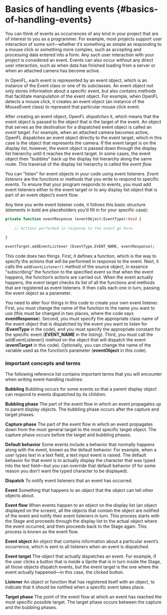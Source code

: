 # Basics of handling events {#basics-of-handling-events}

You can think of events as occurrences of any kind in your project that are of interest to you as a programmer. For example, most projects support user interaction of some sort&mdash;whether it’s something as simple as responding to a mouse click or something more complex, such as accepting and processing data entered into a form. Any such user interaction with your project is considered an event. Events can also occur without any direct user interaction, such as when data has finished loading from a server or when an attached camera has become active.

In OpenFL, each event is represented by an event object, which is an instance of the Event class or one of its subclasses. An event object not only stores information about a specific event, but also contains methods that facilitate manipulation of the event object. For example, when OpenFL detects a mouse click, it creates an event object (an instance of the MouseEvent class) to represent that particular mouse click event.

After creating an event object, OpenFL _dispatches_ it, which means that the event object is passed to the object that is the target of the event. An object that serves as the destination for a dispatched event object is called an _event target_. For example, when an attached camera becomes active, OpenFL dispatches an event object directly to the event target, which in this case is the object that represents the camera. If the event target is on the display list, however, the event object is passed down through the display list hierarchy until it reaches the event target. In some cases, the event object then "bubbles" back up the display list hierarchy along the same route. This traversal of the display list hierarchy is called the _event flow_.

You can "listen" for event objects in your code using event listeners. _Event listeners_ are the functions or methods that you write to respond to specific events. To ensure that your program responds to events, you must add event listeners either to the event target or to any display list object that is part of an event object’s event flow.

Any time you write event listener code, it follows this basic structure (elements in bold are placeholders you’d fill in for your specific case):

```haxe
private function eventResponse (eventObject:EventType):Void {
	
	// Actions performed in response to the event go here.
	
}

eventTarget.addEventListener (EventType.EVENT_NAME, eventResponse);
```

This code does two things. First, it defines a function, which is the way to specify the actions that will be performed in response to the event. Next, it calls the `addEventListener()` method of the source object, in essence "subscribing" the function to the specified event so that when the event happens, the function’s actions are carried out. When the event actually happens, the event target checks its list of all the functions and methods that are registered as event listeners. It then calls each one in turn, passing the event object as a parameter.

You need to alter four things in this code to create your own event listener. First, you must change the name of the function to the name you want to use (this must be changed in two places, where the code says **eventResponse**). Second, you must specify the appropriate class name of the event object that is dispatched by the event you want to listen for (**EventType** in the code), and you must specify the appropriate constant for the specific event (**EVENT_NAME** in the listing). Third, you must call the addEventListener() method on the object that will dispatch the event (**eventTarget** in this code). Optionally, you can change the name of the variable used as the function’s parameter (**eventObject** in this code).

### Important concepts and terms

The following reference list contains important terms that you will encounter when writing event-handling routines:

**Bubbling** Bubbling occurs for some events so that a parent display object can respond to events dispatched by its children.

**Bubbling phase** The part of the event flow in which an event propagates up to parent display objects. The bubbling phase occurs after the capture and target phases.

**Capture phase** The part of the event flow in which an event propagates down from the most general target to the most specific target object. The capture phase occurs before the target and bubbling phases.

**Default behavior** Some events include a behavior that normally happens along with the event, known as the default behavior. For example, when a user types text in a text field, a text input event is raised. The default behavior for that event is to actually display the character that was typed into the text field—but you can override that default behavior (if for some reason you don’t want the typed character to be displayed).

**Dispatch** To notify event listeners that an event has occurred.

**Event** Something that happens to an object that the object can tell other objects about.

**Event flow** When events happen to an object on the display list (an object displayed on the screen), all the objects that contain the object are notified of the event and notify their event listeners in turn. This process starts with the Stage and proceeds through the display list to the actual object where the event occurred, and then proceeds back to the Stage again. This process is known as the event flow.

**Event object** An object that contains information about a particular event’s occurrence, which is sent to all listeners when an event is dispatched.

**Event target** The object that actually dispatches an event. For example, if the user clicks a button that is inside a Sprite that is in turn inside the Stage, all those objects dispatch events, but the event target is the one where the event actually happened—in this case, the clicked button.

**Listener** An object or function that has registered itself with an object, to indicate that it should be notified when a specific event takes place.

**Target phase** The point of the event flow at which an event has reached the most specific possible target. The target phase occurs between the capture and the bubbling phases.